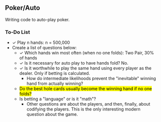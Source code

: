 ## Poker/Auto

Writing code to auto-play poker.

### To-Do List
- ✓ Play n hands: n = 500,000
- Create a list of questions below:
  - ✓ Which hands win most often (when no one folds): Two Pair, 30% of hands
  - ✓ Is it necessary for auto play to have hands fold? No.
  - ✓ Is it worthwhile to play the same hand using every player as the dealer. Only if betting is calculated.
    - How do intermediate likelihoods prevent the "inevitable" winning hand from actually winning?
  - <mark>Do the best hole cards usually become the winning hand if no one folds?</mark>
  - Is betting a "language" or is it "math"?
    - Other questions are about the players, and then, finally, about codifying the players. This is the only interesting modern question about the game.
